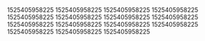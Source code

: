 1525405958225
1525405958225
1525405958225
1525405958225
1525405958225
1525405958225
1525405958225
1525405958225
1525405958225
1525405958225
1525405958225
1525405958225
1525405958225
1525405958225
1525405958225